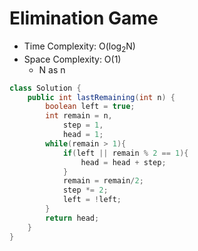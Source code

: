 # Elimination Game

- Time Complexity: O(log<sub>2</sub>N)
- Space Complexity: O(1)
  - N as n

```java
class Solution {
    public int lastRemaining(int n) {
        boolean left = true;
        int remain = n,
            step = 1,
            head = 1;
        while(remain > 1){
            if(left || remain % 2 == 1){
                head = head + step;
            }
            remain = remain/2;
            step *= 2;
            left = !left;
        }
        return head;
    }
}
```
